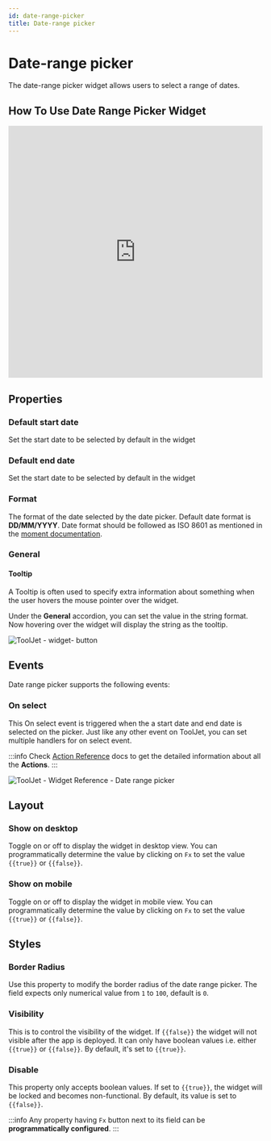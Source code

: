 ```yaml
---
id: date-range-picker
title: Date-range picker
---
```

# Date-range picker

The date-range picker widget allows users to select a range of dates.

## How To Use Date Range Picker Widget

<iframe height="500" src="https://www.youtube.com/embed/iBJQeh1kerE" title="Date range picker Widget" frameborder="0" allowfullscreen width="100%"></iframe>

## Properties

### Default start date

Set the start date to be selected by default in the widget

### Default end date

Set the start date to be selected by default in the widget

### Format

The format of the date selected by the date picker. Default date format is **DD/MM/YYYY**. Date format should be followed as ISO 8601 as mentioned in the [moment documentation](https://momentjs.com/docs/).

### General
#### Tooltip

A Tooltip is often used to specify extra information about something when the user hovers the 
mouse pointer over the widget.

Under the <b>General</b> accordion, you can set the value in the string format. 
Now hovering over the widget will display the string as the tooltip.

<div style={{textAlign: 'center'}}>

![ToolJet - widget- button](/img/tooltip.png)

</div>

## Events

Date range picker supports the following events:

### On select

This On select event is triggered when the a start date and end date is selected on the picker. Just like any other event on ToolJet, you can set multiple handlers for on select event.

:::info
Check [Action Reference](/docs/category/actions-reference) docs to get the detailed information about all the **Actions**.
:::

<div style={{textAlign: 'center'}}>

![ToolJet - Widget Reference - Date range picker](/img/widgets/date-range/event.png)

</div>

## Layout

### Show on desktop

Toggle on or off to display the widget in desktop view. You can programmatically determine the value by clicking on `Fx` to set the value `{{true}}` or `{{false}}`.
### Show on mobile

Toggle on or off to display the widget in mobile view. You can programmatically determine the value by clicking on `Fx` to set the value `{{true}}` or `{{false}}`.

## Styles

### Border Radius

Use this property to modify the border radius of the date range picker. The field expects only numerical value from `1` to `100`, default is `0`. 
### Visibility

This is to control the visibility of the widget. If `{{false}}` the widget will not visible after the app is deployed. It can only have boolean values i.e. either `{{true}}` or `{{false}}`. By default, it's set to `{{true}}`.
### Disable

This property only accepts boolean values. If set to `{{true}}`, the widget will be locked and becomes non-functional. By default, its value is set to `{{false}}`.

:::info
Any property having `Fx` button next to its field can be **programmatically configured**.
:::